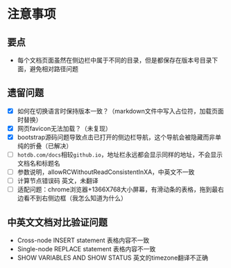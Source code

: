 # 注意事项

## 要点

* 每个文档页面虽然在侧边栏中属于不同的目录，但是都保存在版本号目录下面，避免相对路径问题

## 遗留问题

* [X] 如何在切换语言时保持版本一致？（markdown文件中写入占位符，加载页面时替换）
* [X] 网页favicon无法加载？（未复现）
* [X] bootstrap源码问题导致点击已打开的侧边栏导航，这个导航会被隐藏而非单纯的折叠（已解决）
* [ ] `hotdb.com/docs`相较`github.io`，地址栏永远都会显示同样的地址，不会显示文档名和标题名
* [ ] 参数说明，allowRCWithoutReadConsistentInXA，中英文不一致
* [ ] 计算节点错误码 英文，未翻译
* [ ] 适配问题：chrome浏览器+1366X768大小屏幕，有滑动条的表格，拖到最右边看不到右侧边框（我怎么知道为什么）

## 中英文文档对比验证问题 

* Cross-node INSERT statement 表格内容不一致
* Single-node REPLACE statement 表格内容不一致
* SHOW VARIABLES AND SHOW STATUS 英文的timezone翻译不正确